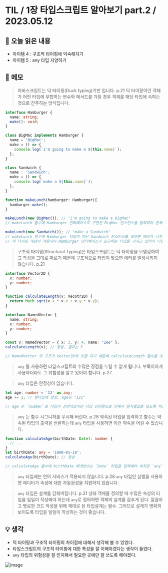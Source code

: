 # TIL / 1장 타입스크립트 알아보기 part.2 / 2023.05.12



## 🍎 오늘 읽은 내용

- 아이템 4 : 구조적 타이핑에 익숙해지기
- 아이템 5 : any 타입 지양하기

## 📔 메모

> 자바스크립트는 덕 타이핑(Duck typing)기반 입니다. p.21
> 덕 타이팡이란 객체가 어떤 타입에 부합하는 변수와 메서드를 가질 경우 객체를 해당 타입에 속하는 것으로 간주하는 방식입니다.

```ts
interface Hamburger {
  name: string;
  make(): void;
}

class BigMac implements Hamburger {
  name = 'BigMac';
  make = () => {
    console.log(`I'm going to make a ${this.name}`);
  };
}

class Sandwich {
  name : 'Sandwich';
  make = () => {
    console.log(`make a ${this.name}`);
  };
}

function makeLunch(hamburger: Hamburger){
  hamburger.make();
}

makeLunch(new BigMac()); // "I'm going to make a BigMac"
// makeLunch 함수에 Hamburger 인터페이스로 구현된 BigMac 인스턴스를 입력하여 문제없이 실행됨

makeLunch(new Sandwich()); // "make a Sandwich"
// makeLunch 함수에 Hamburger 타입이 아닌 Sandwich 인스턴스를 넣으면 에러가 나지 않고 
// 덕 타이핑 개념이 적용되어 Hamburger 인터페이스가 요구하는 타입을 가지고 있어서 타입체크를 통과하고 에러가 나지 않음
```

> 구조적 타이핑(Structural Typing)은 타입스크립트는 덕 타이핑을 모델링하여 그 특성을 그대로 따르기 때문에 구조적으로 타입이 맞으면 에러를 발생시키지 않습니다. p.21

```ts
interface Vector2D {
  x: number;
  y: number;
}

function calculateLength(v: Vecotr2D) {
  return Math.sqrt(v.x * v.x + v.y * v.y);
}

interface NamedVector {
  name: string;
  x: number;
  y: number;
}

const v: NamedVector = { x: 3, y: 4, name: "Zee" };
calculateLength(v); // 정상, 결과는 5

// NamedVector 의 구조가 Vector2D와 호환 되기 때문에 calculateLength 함수를 호출해도 에러가 나지 않음
```

> `any` 를 사용하면 타입스크립트의 수많은 장점을 누릴 수 없게 됩니다. 부득이하게 사용하더라도 그 위험성을 알고 있어야 합니다. p.27

> `any` 타입은 안정성이 없습니다.

```ts
let age: number = '12' as any;
age += 1; // 런타입에 정상, age는 "121"

// age 는 `number`로 타입이 선언되었지만 타입 단언문으로 인해서 문자열값을 넣도록 허용하게 되어 혼돈을 초래합니다.
```

> `any` 는 함수 시그니처를 무시해 버린다. p.28
> 약속된 타입을 입력하고 함수는 약속된 타입의 출력을 반환하는데 `any` 타입을 사용하면 이런 약속을 어길 수 있습니다. 

```ts
function calculateAge(birthDate: Date): number {
  // ...
}
let birthDate: any = '1990-01-19';
calculateAge(birthDate); // 정상

// calculateAge 함수에 birthDate 매개변수는 `Date` 타입을 입력해야 하지만 `any`를 사용해서 함수의 시그니처를 무시한다. 
```

> `any` 타입에는 언어 서비스가 적용되지 않습니다. p.28
> `any` 타입인 심벌을 사용하면 에디터가 속성에 대한 자동완성을 지원하지 않습니다. 

> `any` 타입은 설계를 감춰버립니다. p.31
> 상태 객체를 정의할 때 수많은 속성의 타입을 일일이 작성해야 하는데 `any`로 정의하면 객체의 설계를 감추게 된다. 
> 깔끔하고 명료한 코드 작성을 위해 제대로 된 타입설계는 필수. 그러므로 설계가 명확히 보이도록 타입을 일일이 작성하는 것이 좋습니다.


## 💡 생각

- 덕 타이핑과 구조적 타이핑의 차이점에 대해서 생각해 볼 수 있었다. 
- 타입스크립트의 구조적 타이핑에 대한 특성을 잘 이해야겠다는 생각이 들었다.
- `any` 타입의 위험성을 잘 인지해서 필요한 곳에만 잘 쓰도록 해야겠다.


![image](https://github.com/sim0417/book-log/assets/34697086/2cbd2242-5792-4b01-9c57-e983532cb880)


